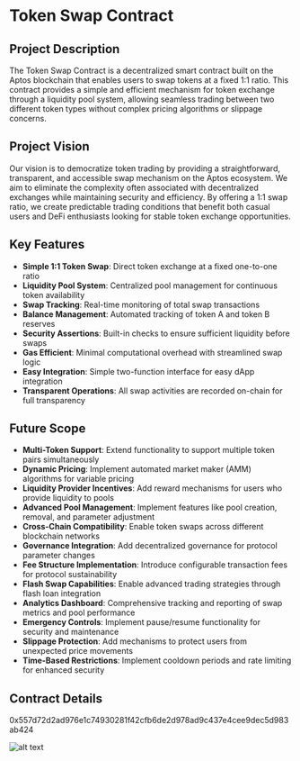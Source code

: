 # Token Swap Contract

## Project Description

The Token Swap Contract is a decentralized smart contract built on the Aptos blockchain that enables users to swap tokens at a fixed 1:1 ratio. This contract provides a simple and efficient mechanism for token exchange through a liquidity pool system, allowing seamless trading between two different token types without complex pricing algorithms or slippage concerns.

## Project Vision

Our vision is to democratize token trading by providing a straightforward, transparent, and accessible swap mechanism on the Aptos ecosystem. We aim to eliminate the complexity often associated with decentralized exchanges while maintaining security and efficiency. By offering a 1:1 swap ratio, we create predictable trading conditions that benefit both casual users and DeFi enthusiasts looking for stable token exchange opportunities.

## Key Features

- **Simple 1:1 Token Swap**: Direct token exchange at a fixed one-to-one ratio
- **Liquidity Pool System**: Centralized pool management for continuous token availability
- **Swap Tracking**: Real-time monitoring of total swap transactions
- **Balance Management**: Automated tracking of token A and token B reserves
- **Security Assertions**: Built-in checks to ensure sufficient liquidity before swaps
- **Gas Efficient**: Minimal computational overhead with streamlined swap logic
- **Easy Integration**: Simple two-function interface for easy dApp integration
- **Transparent Operations**: All swap activities are recorded on-chain for full transparency

## Future Scope

- **Multi-Token Support**: Extend functionality to support multiple token pairs simultaneously
- **Dynamic Pricing**: Implement automated market maker (AMM) algorithms for variable pricing
- **Liquidity Provider Incentives**: Add reward mechanisms for users who provide liquidity to pools
- **Advanced Pool Management**: Implement features like pool creation, removal, and parameter adjustment
- **Cross-Chain Compatibility**: Enable token swaps across different blockchain networks
- **Governance Integration**: Add decentralized governance for protocol parameter changes
- **Fee Structure Implementation**: Introduce configurable transaction fees for protocol sustainability
- **Flash Swap Capabilities**: Enable advanced trading strategies through flash loan integration
- **Analytics Dashboard**: Comprehensive tracking and reporting of swap metrics and pool performance
- **Emergency Controls**: Implement pause/resume functionality for security and maintenance
- **Slippage Protection**: Add mechanisms to protect users from unexpected price movements
- **Time-Based Restrictions**: Implement cooldown periods and rate limiting for enhanced security

## Contract Details

0x557d72d2ad976e1c74930281f42cfb6de2d978ad9c437e4cee9dec5d983ab424

![alt text](image-3.png)